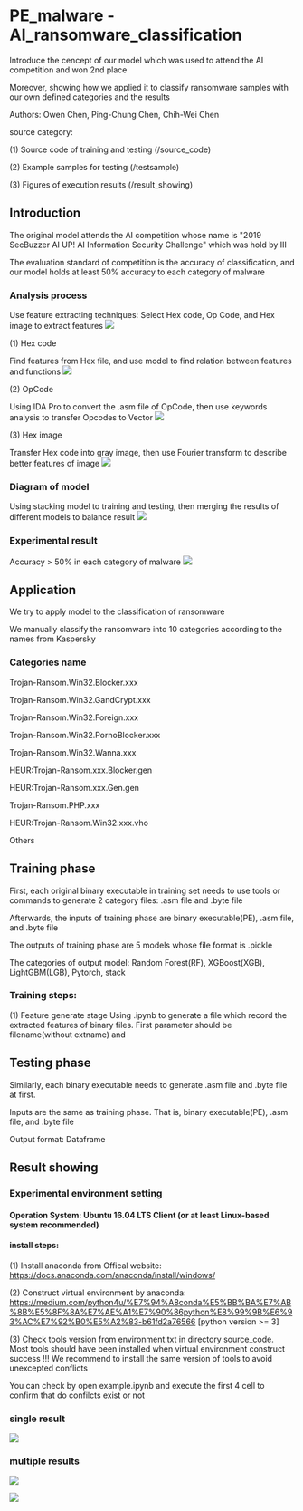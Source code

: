 # PE_malware - AI_ransomware_classification
Introduce the cencept of our model which was used to attend the AI competition and won 2nd place

Moreover, showing how we applied it to classify ransomware samples with our own defined categories and the results 

Authors: Owen Chen, Ping-Chung Chen, Chih-Wei Chen

source category:

(1) Source code of training and testing (/source_code)

(2) Example samples for testing (/testsample)

(3) Figures of execution results (/result_showing)

## Introduction

The original model attends the AI competition whose name is "2019 SecBuzzer AI UP! AI Information Security Challenge" which was hold by III

The evaluation standard of competition is the accuracy of classification, and our model holds at least 50% accuracy to each category of malware

### Analysis process

Use feature extracting techniques: Select Hex code, Op Code, and Hex image to extract features
![](https://github.com/fire78625/AI_ransomware_classification/blob/main/result_showing/malware_analysis.JPG)

(1) Hex code

Find features from Hex file, and use model to find relation between features and functions
![](https://github.com/fire78625/AI_ransomware_classification/blob/main/result_showing/hex_code_analysis.JPG)

(2) OpCode

Using IDA Pro to convert the .asm file of OpCode, then use keywords analysis to transfer Opcodes to Vector
![](https://github.com/fire78625/AI_ransomware_classification/blob/main/result_showing/opcode_analysis.JPG)

(3) Hex image

Transfer Hex code into gray image, then use Fourier transform to describe better features of image
![](https://github.com/fire78625/AI_ransomware_classification/blob/main/result_showing/hex_code_analysis.JPG)

### Diagram of model

Using stacking model to training and testing, then merging the results of different models to balance result
![](https://github.com/fire78625/AI_ransomware_classification/blob/main/result_showing/stack_model.JPG)

### Experimental result

Accuracy > 50% in each category of malware
![](https://github.com/fire78625/AI_ransomware_classification/blob/main/result_showing/accuracy.JPG)

## Application

We try to apply model to the classification of ransomware

We manually classify the ransomware into 10 categories according to the names from Kaspersky

### Categories name

Trojan-Ransom.Win32.Blocker.xxx

Trojan-Ransom.Win32.GandCrypt.xxx

Trojan-Ransom.Win32.Foreign.xxx

Trojan-Ransom.Win32.PornoBlocker.xxx

Trojan-Ransom.Win32.Wanna.xxx

HEUR:Trojan-Ransom.xxx.Blocker.gen

HEUR:Trojan-Ransom.xxx.Gen.gen

Trojan-Ransom.PHP.xxx

HEUR:Trojan-Ransom.Win32.xxx.vho

Others

## Training phase
First, each original binary executable in training set needs to use tools or commands to generate 2 category files: .asm file and .byte file

Afterwards, the inputs of training phase are binary executable(PE), .asm file, and .byte file 

The outputs of training phase are 5 models whose file format is .pickle

The categories of output model: Random Forest(RF), XGBoost(XGB), LightGBM(LGB), Pytorch, stack

### Training steps:

(1) Feature generate stage
    Using .ipynb to generate a file which record the extracted features of binary files. First parameter should be filename(without extname) and 
## Testing phase
Similarly, each binary executable needs to generate .asm file and .byte file at first.

Inputs are the same as training phase. That is, binary executable(PE), .asm file, and .byte file

Output format: Dataframe

## Result showing

### Experimental environment setting
#### Operation System: Ubuntu 16.04 LTS Client (or at least Linux-based system recommended)
#### install steps:

(1) Install anaconda from Offical website: https://docs.anaconda.com/anaconda/install/windows/

(2) Construct virtual environment by anaconda: https://medium.com/python4u/%E7%94%A8conda%E5%BB%BA%E7%AB%8B%E5%8F%8A%E7%AE%A1%E7%90%86python%E8%99%9B%E6%93%AC%E7%92%B0%E5%A2%83-b61fd2a76566 [python version >= 3]

(3) Check tools version from environment.txt in directory source_code. Most tools should have been installed when virtual environment construct success
!!! We recommend to install the same version of tools to avoid unexcepted conflicts

You can check by open example.ipynb and execute the first 4 cell to confirm that do confilcts exist or not 

### single result
![](https://github.com/fire78625/AI_ransomware_classification/blob/main/result_showing/ai_single.png)
### multiple results
![](https://github.com/fire78625/AI_ransomware_classification/blob/main/result_showing/ai_high_classify.png)

![](https://github.com/fire78625/AI_ransomware_classification/blob/main/result_showing/ai_low_classify.JPG)
